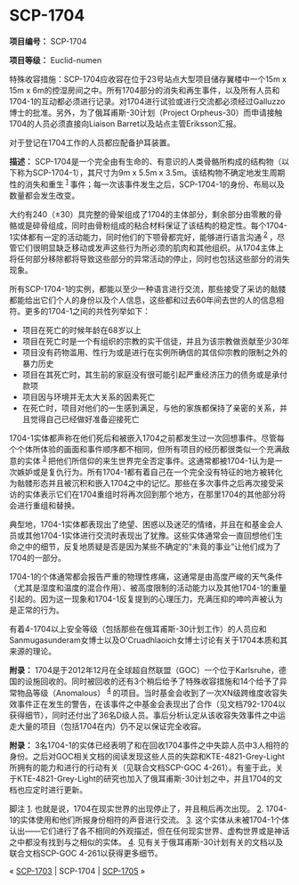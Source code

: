 # SCP-1704
                        


**项目编号：** SCP-1704

**项目等级：** Euclid-numen

特殊收容措施：SCP-1704应收容在位于23号站点大型项目储存翼楼中一个15m x 15m x 6m的控湿房间之中。所有1704部分的消失和再生事件，以及所有人员和1704-1的互动都必须进行记录。对1704进行试验或进行交流都必须经过Galluzzo博士的批准。另外，为了俄耳甫斯-30计划（Project Orpheus-30）而申请接触1704的人员必须直接向Liaison Barret以及站点主管Eriksson汇报。

对于登记在1704工作的人员都应配备护耳装置。

**描述：** SCP-1704是一个完全由有生命的、有意识的人类骨骼所构成的结构物（以下称为SCP-1704-1），其尺寸为9m x 5.5m x 3.5m。该结构物不确定地发生周期性的消失和重生<sup class='footnoteref'>
 <a shape='rect' class='footnoteref' id='footnoteref-1' href='javascript:;' onclick='WIKIDOT.page.utils.scrollToReference(&apos;footnote-1&apos;)'>1</a>
</sup>事件；每一次该事件发生之后，SCP-1704-1的身份、布局以及数量都会发生改变。

大约有240（±30）具完整的骨架组成了1704的主体部分，剩余部分由零散的骨骼或是碎骨组成，同时由骨粉组成的粘合材料保证了该结构的稳定性。每个1704-1实体都有一定的活动能力，同时他们的下颚骨都完好，能够进行语言沟通<sup class='footnoteref'>
 <a shape='rect' class='footnoteref' id='footnoteref-2' href='javascript:;' onclick='WIKIDOT.page.utils.scrollToReference(&apos;footnote-2&apos;)'>2</a>
</sup>，尽管它们很明显缺乏移动或发声这些行为所必须的肌肉和其他组织。从1704主体上将任何部分移除都将导致这些部分的异常活动的停止，同时也包括这些部分的消失现象。

所有SCP-1704-1的实例，都能以至少一种语言进行交流，那些接受了采访的骷髅都能给出它们个人的身份以及个人信息，这些都和过去60年间去世的人的信息相符。更多的1704-1之间的共性列举如下：

- 项目在死亡的时候年龄在68岁以上
- 项目在死亡时是一个有组织的宗教的实干信徒，并且为该宗教做贡献至少30年
- 项目没有药物滥用、性行为或是进行在实例所确信的其信仰宗教的限制之外的暴力历史
- 项目在其死亡时，其生前的家庭没有很可能引起严重经济压力的债务或是承付款项
- 项目因与环境并无太大关系的因素死亡
- 在死亡时，项目对他们的一生感到满足，与他的家族都保持了亲密的关系，并且觉得自己已经做好准备迎接死亡

1704-1实体都声称在他们死后和被嵌入1704之前都发生过一次回想事件。尽管每个个体所体验的画面和事件顺序都不相同，但所有项目的经历都很类似一个充满敌意的实体<sup class='footnoteref'>
 <a shape='rect' class='footnoteref' id='footnoteref-3' href='javascript:;' onclick='WIKIDOT.page.utils.scrollToReference(&apos;footnote-3&apos;)'>3</a>
</sup>把他们所信仰的来生世界完全否定事件。这通常都被1704-1认为是一次嫉妒或是复仇行为。所有1704-1都有着自己在一个完全没有特征的地方被转化为骷髅形态并且被沉积和嵌入1704之中的记忆。那些在多次事件之后再次接受采访的实体表示它们在1704重组时将再次回到那个地方，在那里1704的其他部分将会进行重组和替换。

典型地，1704-1实体都表现出了绝望、困惑以及迷茫的情绪，并且在和基金会人员或其他1704-1实体进行交流时表现出了犹豫。这些实体通常会一直回想他们生命之中的细节，反复地质疑是否是因为某些不确定的“未竟的事业”让他们成为了1704的一部分。

1704-1的个体通常都会报告严重的物理性疼痛，这通常是由高度严峻的天气条件（尤其是湿度和温度的混合作用）、被高度限制的活动能力以及其他1704-1的重量引起的。因为这一现象和1704-1反复提到的心理压力，充满压抑的呻吟声被认为是正常的行为。

有着4-1704以上安全等级（包括那些在俄耳甫斯-30计划工作）的人员应和Sanmugasunderam女博士以及O'Cruadhlaoich女博士讨论有关于1704本质和其来源的理论。

**附录：** 1704是于2012年12月在全球超自然联盟（GOC）一个位于Karlsruhe，德国的设施回收的。同时被回收的还有3个稍后给予了特殊收容措施和14个给予了异常物品等级（Anomalous）<sup class='footnoteref'>
 <a shape='rect' class='footnoteref' id='footnoteref-4' href='javascript:;' onclick='WIKIDOT.page.utils.scrollToReference(&apos;footnote-4&apos;)'>4</a>
</sup>的项目。当时基金会收到了一次XN级跨维度收容失效事件正在发生的警告，在该事件之中基金会表现出了合作（见文档792-1704以获得细节），同时还付出了36名D级人员。事后分析认定从该收容失效事件之中运走大量的项目（包括1704在内）仍不足以保证完全收容。

**附录：** 3名1704-1的实体已经表明了和在回收1704事件之中失踪人员中3人相符的身份。之后对GOC相关文档的阅读发现这些人员的失踪和KTE-4821-Grey-Light所拥有的能力和进行的行动有关（见联合文档SCP-GOC 4-261）。有鉴于此，关于KTE-4821-Grey-Light的研究也加入了俄耳甫斯-30计划之中，并且1704的文档也应定时进行更新。


脚注
<a shape='rect' href='javascript:;' onclick='WIKIDOT.page.utils.scrollToReference(&apos;footnoteref-1&apos;)'>1</a>. 也就是说，1704在现实世界的出现停止了，并且稍后再次出现。
<a shape='rect' href='javascript:;' onclick='WIKIDOT.page.utils.scrollToReference(&apos;footnoteref-2&apos;)'>2</a>. 1704-1的实体使用和他们所报身份相符的声音进行交流。
<a shape='rect' href='javascript:;' onclick='WIKIDOT.page.utils.scrollToReference(&apos;footnoteref-3&apos;)'>3</a>. 这个实体从未被1704-1个体认出——它们进行了各不相同的外观描述，但在任何现实世界、虚构世界或是神话之中都没有找到与之相似的实体。
<a shape='rect' href='javascript:;' onclick='WIKIDOT.page.utils.scrollToReference(&apos;footnoteref-4&apos;)'>4</a>. 见有关于俄耳甫斯-30计划有关的文档以及联合文档SCP-GOC 4-261以获得更多细节。



« [SCP-1703](/scp-1703) | SCP-1704 | <a shape='rect' class='newpage' href='/scp-1705'>SCP-1705</a> »





                    